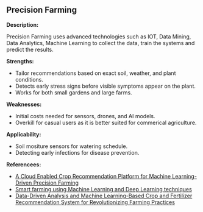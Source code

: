 ## Precision Farming

**Description:**

Precision Farming uses advanced technologies such as IOT, Data Mining, Data Analytics, Machine Learning to collect the data, train the systems and predict the results.

**Strengths:**
- Tailor recommendations based on exact soil, weather, and plant conditions.
- Detects early stress signs before visible symptoms appear on the plant.
- Works for both small gardens and large farms.

**Weaknesses:**
- Initial costs needed for sensors, drones, and AI models.
- Overkill for casual users as it is better suited for commerical agriculture.

**Applicability:**
- Soil mositure sensors for watering schedule.
- Detecting early infections for disease prevention.


**Referencees:**
- [A Cloud Enabled Crop Recommendation Platform for Machine Learning-Driven Precision Farming](https://www.mdpi.com/1424-8220/22/16/6299)
- [Smart farming using Machine Learning and Deep Learning techniques](https://www.sciencedirect.com/science/article/pii/S277266222200011X)
- [Data-Driven Analysis and Machine Learning-Based Crop and Fertilizer Recommendation System for Revolutionizing Farming Practices](https://www.mdpi.com/2077-0472/13/11/2141)
